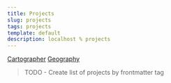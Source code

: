 ```yaml
---
title: Projects
slug: projects
tags: projects
template: default
description: localhost % projects
---
```


<!-- <ul>
  <li><a href="/">L'Homme</a></li>
  <li><a href="/experiments">Exp</a></li>
  <li><a href="/work">Work</a></li>
</ul> -->

[Cartographer](/projects/cartographer)
[Geography](/projects/geography)


> TODO - Create list of projects by frontmatter tag
